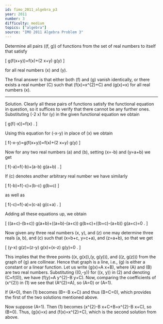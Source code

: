 ```yaml
---
id: fimo_2011_algebra_p3
year: 2011
number: 3
difficulty: medium
topics: ["algebra"]
source: "IMO 2011 Algebra Problem 3"
---
```


Determine all pairs \((f, g)\) of functions from the set of real numbers to itself that satisfy

\[
g(f(x+y))=f(x)+(2 x+y) g(y)
\]

for all real numbers \(x\) and \(y\).

The final answer is that either both \(f\) and \(g\) vanish identically, or there exists a real number \(C\) such that \(f(x)=x^{2}+C\) and \(g(x)=x\) for all real numbers \(x\).

---
Solution. Clearly all these pairs of functions satisfy the functional equation in question, so it suffices to verify that there cannot be any further ones. Substituting \(-2 x\) for \(y\) in the given functional equation we obtain

\[
g(f(-x))=f(x) .
\]

Using this equation for \(-x-y\) in place of \(x\) we obtain

\[
f(-x-y)=g(f(x+y))=f(x)+(2 x+y) g(y)
\]

Now for any two real numbers \(a\) and \(b\), setting \(x=-b\) and \(y=a+b\) we get

\[
f(-a)=f(-b)+(a-b) g(a+b) .
\]

If \(c\) denotes another arbitrary real number we have similarly

\[
f(-b)=f(-c)+(b-c) g(b+c)
\]

as well as

\[
f(-c)=f(-a)+(c-a) g(c+a) .
\]

Adding all these equations up, we obtain

\[
((a+c)-(b+c)) g(a+b)+((a+b)-(a+c)) g(b+c)+((b+c)-(a+b)) g(a+c)=0 .
\]

Now given any three real numbers \(x, y\), and \(z\) one may determine three reals \(a, b\), and \(c\) such that \(x=b+c, y=c+a\), and \(z=a+b\), so that we get

\[
(y-x) g(z)+(z-y) g(x)+(x-z) g(y)=0 .
\]

This implies that the three points \((x, g(x)),(y, g(y))\), and \((z, g(z))\) from the graph of \(g\) are collinear. Hence that graph is a line, i.e., \(g\) is either a constant or a linear function. Let us write \(g(x)=A x+B\), where \(A\) and \(B\) are two real numbers. Substituting \((0,-y)\) for \((x, y)\) in (2) and denoting \(C=f(0)\), we have \(f(y)=A y^{2}-B y+C\). Now, comparing the coefficients of \(x^{2}\) in (1) we see that \(A^{2}=A\), so \(A=0\) or \(A=1\).

If \(A=0\), then (1) becomes \(B=-B x+C\) and thus \(B=C=0\), which provides the first of the two solutions mentioned above.

Now suppose \(A=1\). Then (1) becomes \(x^{2}-B x+C+B=x^{2}-B x+C\), so \(B=0\). Thus, \(g(x)=x\) and \(f(x)=x^{2}+C\), which is the second solution from above.
